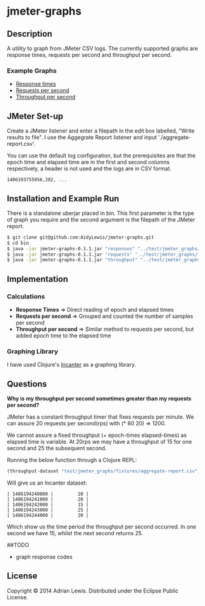 # jmeter-graphs

## Description
A utility to graph from JMeter CSV logs. The currently supported graphs are response times, requests per second and throughput per second.

### Example Graphs
* [Response times](./example-graphs/sample-response-times.png)
* [Requests per second]( ./example-graphs/sample-requests.png)
* [Throughput per second]( ./example-graphs/sample-throughput.png)

## JMeter Set-up
Create a JMeter listener and enter a filepath in the edit box labelled, "Write results to file". I use the Aggegrate Report listener and input './aggregate-report.csv'.

You can use the default log configuration, but the prerequisites are that the epoch time and elapsed time are in the first and second columns respectively, a header is not used and the logs are in CSV format. 

```log
1406193755956,202, ...
```

## Installation and Example Run
There is a standalone uberjar placed in bin. This first parameter is the type of graph you require and the second argument is the filepath of the JMeter report.

```bash 
$ git clone git@github.com:AidyLewis/jmeter-graphs.git
$ cd bin
$ java -jar jmeter-graphs-0.1.1.jar "responses" "../test/jmeter_graphs/fixtures/aggregate-report.csv"
$ java -jar jmeter-graphs-0.1.1.jar "requests" "../test/jmeter_graphs/fixtures/aggregate-report.csv"
$ java -jar jmeter-graphs-0.1.1.jar "throughput" "../test/jmeter_graphs/fixtures/aggregate-report.csv"
```

## Implementation 

### Calculations

* **Response Times** => Direct reading of epoch and elapsed times
* **Requests per second** => Grouped and counted the number of samples per second 
* **Throughput per second** => Similar method to requests per second, but added epoch time to the elapsed time

### Graphing Library
I have used Clojure's [Incanter](https://github.com/incanter/incanter) as a graphing library.

## Questions
**Why is my throughput per second sometimes greater than my requests per second?**

JMeter has a constant throughput timer that fixes requests per minute. We can assure 20 requests per second(rps) with
(* 60 20) => 1200. 

We cannot assure a fixed throughput (+ epoch-times elapsed-times) as elapsed time is variable. At 20rps we may have a throughput of 15 for one second and 25 the subsequent second. 

Running the below function through a Clojure REPL:
```clojure
(throughput-dataset "test/jmeter_graphs/fixtures/aggregate-report.csv")
````

Will give us an Incanter dataset:
```log
| 1406194240000 |         20 |
| 1406194241000 |         20 |
| 1406194242000 |         15 |
| 1406194243000 |         25 |
| 1406194244000 |         20 |
```

Which show us the time period the throughput per second occurred. In one second we have 15, whilst the next second returns 25. 

##TODO
* graph response codes



## License
Copyright © 2014 Adrian Lewis. Distributed under the Eclipse Public License.

